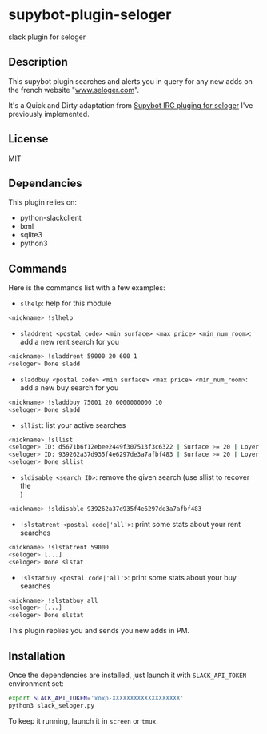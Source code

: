 supybot-plugin-seloger
======================

slack plugin for seloger

## Description ##

This supybot plugin searches and alerts you in query for any new adds on 
the french website "www.seloger.com".

It's a Quick and Dirty adaptation from [Supybot IRC pluging for seloger](https://github.com/kakwa/supybot-plugin-seloger/) I've previously implemented.

## License ##

MIT

## Dependancies ##

This plugin relies on:

* python-slackclient
* lxml
* sqlite3
* python3

## Commands ##

Here is the commands list with a few examples:

* `slhelp`: help for this module

```bash
<nickname> !slhelp
```

* `sladdrent <postal code> <min surface> <max price> <min_num_room>`: add a new rent search for you

```bash
<nickname> !sladdrent 59000 20 600 1
<seloger> Done sladd
```

* `sladdbuy <postal code> <min surface> <max price> <min_num_room>`: add a new buy search for you

```bash
<nickname> !sladdbuy 75001 20 6000000000 10
<seloger> Done sladd
```

* `sllist`: list your active searches

```bash
<nickname> !sllist
<seloger> ID: d5671b6f12ebee2449f307513f3c6322 | Surface >= 20 | Loyer <= 600 | cp == 59000 | type ad == 1 | Pieces >= 1
<seloger> ID: 939262a37d935f4e6297de3a7afbf483 | Surface >= 20 | Loyer <= 6000000000 | cp == 75001 | type ad == 2 | Pieces >= 10
<seloger> Done sllist
```

* `sldisable <search ID>`: remove the given search (use sllist to recover the <search ID>)


```bash
<nickname> !sldisable 939262a37d935f4e6297de3a7afbf483 
```

* `!slstatrent <postal code|'all'>`: print some stats about your rent searches

```bash
<nickname> !slstatrent 59000
<seloger> [...]
<seloger> Done slstat
```

* `!slstatbuy <postal code|'all'>`: print some stats about your buy searches

```bash
<nickname> !slstatbuy all
<seloger> [...]
<seloger> Done slstat
```

This plugin replies you and sends you new adds in PM.

## Installation ##

Once the dependencies are installed, just launch it with `SLACK_API_TOKEN` environment set:

```bash
export SLACK_API_TOKEN='xoxp-XXXXXXXXXXXXXXXXXXX'
python3 slack_seloger.py
```

To keep it running, launch it in `screen` or `tmux`.
